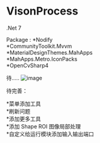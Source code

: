 # VisonProcess

.Net 7

Package :
*Nodify  
*CommunityToolkit.Mvvm   
*MaterialDesignThemes.MahApps   
*MahApps.Metro.IconPacks   
*OpenCvSharp4   



待.....
![image](https://user-images.githubusercontent.com/77535233/230025611-1963a135-8889-496b-8e89-7a6dfefefc44.png)


待完善：

*菜单添加工具   
*刷新问题    
*添加更多工具    
*添加 Shape ROI 图像局部处理    
*自定义给运行模块添加输入输出端口   
